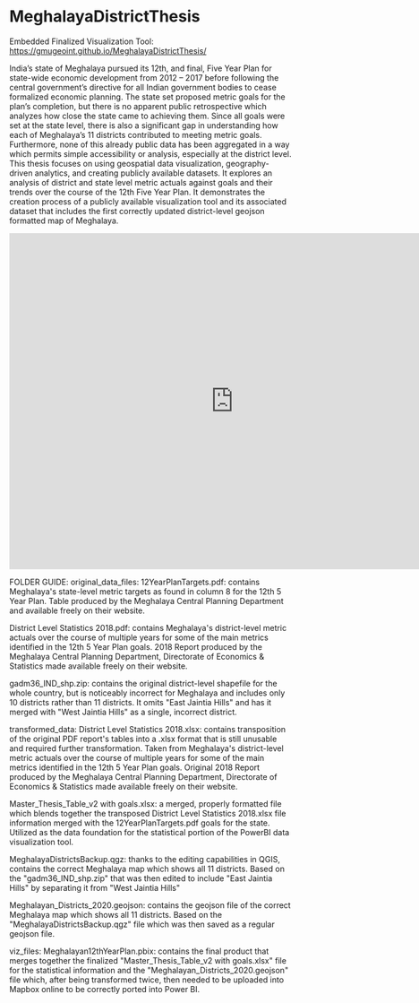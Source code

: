 # MeghalayaDistrictThesis
Embedded Finalized Visualization Tool: https://gmugeoint.github.io/MeghalayaDistrictThesis/

India’s state of Meghalaya pursued its 12th, and final, Five Year Plan for state-wide economic development from 2012 – 2017 before following the central government’s directive for all Indian government bodies to cease formalized economic planning. The state set proposed metric goals for the plan’s completion, but there is no apparent public retrospective which analyzes how close the state came to achieving them. Since all goals were set at the state level, there is also a significant gap in understanding how each of Meghalaya’s 11 districts contributed to meeting metric goals. Furthermore, none of this already public data has been aggregated in a way which permits simple accessibility or analysis, especially at the district level. This thesis focuses on using geospatial data visualization, geography-driven analytics, and creating publicly available datasets. It explores an analysis of district and state level metric actuals against goals and their trends over the course of the 12th Five Year Plan. It demonstrates the creation process of a publicly available visualization tool and its associated dataset that includes the first correctly updated district-level geojson formatted map of Meghalaya.

<iframe width="800" height="600" src="https://app.powerbi.com/view?r=eyJrIjoiN2IxY2YyODItZjg3NC00MDNhLTljNzItNDk2NjZkNGYyNzIyIiwidCI6IjBiODMyOGNiLTZmYWMtNGIzMi04MjEzLTU0YTcxMjBmOTYxMyIsImMiOjF9" frameborder="0" allowFullScreen="true"></iframe>

FOLDER GUIDE:
original_data_files:
12YearPlanTargets.pdf: contains Meghalaya's state-level metric targets as found in column 8 for the 12th 5 Year Plan. Table produced by the Meghalaya Central Planning Department and available freely on their website.

District Level Statistics 2018.pdf: contains Meghalaya's district-level metric actuals over the course of multiple years for some of the main metrics identified in the 12th 5 Year Plan goals. 2018 Report produced by the Meghalaya Central Planning Department, Directorate of Economics & Statistics made available freely on their website.

gadm36_IND_shp.zip: contains the original district-level shapefile for the whole country, but is noticeably incorrect for Meghalaya and includes only 10 districts rather than 11 districts. It omits "East Jaintia Hills" and has it merged with "West Jaintia Hills" as a single, incorrect district.

transformed_data:
District Level Statistics 2018.xlsx: contains transposition of the original PDF report's tables into a .xlsx format that is still unusable and required further transformation. Taken from Meghalaya's district-level metric actuals over the course of multiple years for some of the main metrics identified in the 12th 5 Year Plan goals. Original 2018 Report produced by the Meghalaya Central Planning Department, Directorate of Economics & Statistics made available freely on their website. 

Master_Thesis_Table_v2 with goals.xlsx: a merged, properly formatted file which blends together the transposed District Level Statistics 2018.xlsx file information merged with the 12YearPlanTargets.pdf goals for the state. Utilized as the data foundation for the statistical portion of the PowerBI data visualization tool.

MeghalayaDistrictsBackup.qgz: thanks to the editing capabilities in QGIS, contains the correct Meghalaya map which shows all 11 districts. Based on the "gadm36_IND_shp.zip" that was then edited to include "East Jaintia Hills" by separating it from "West Jaintia Hills"

Meghalayan_Districts_2020.geojson: contains the geojson file of the correct Meghalaya map which shows all 11 districts. Based on the "MeghalayaDistrictsBackup.qgz" file which was then saved as a regular geojson file.

viz_files:
Meghalayan12thYearPlan.pbix: contains the final product that merges together the finalized "Master_Thesis_Table_v2 with goals.xlsx" file for the statistical information and the "Meghalayan_Districts_2020.geojson" file which, after being transformed twice, then needed to be uploaded into Mapbox online to be correctly ported into Power BI.
